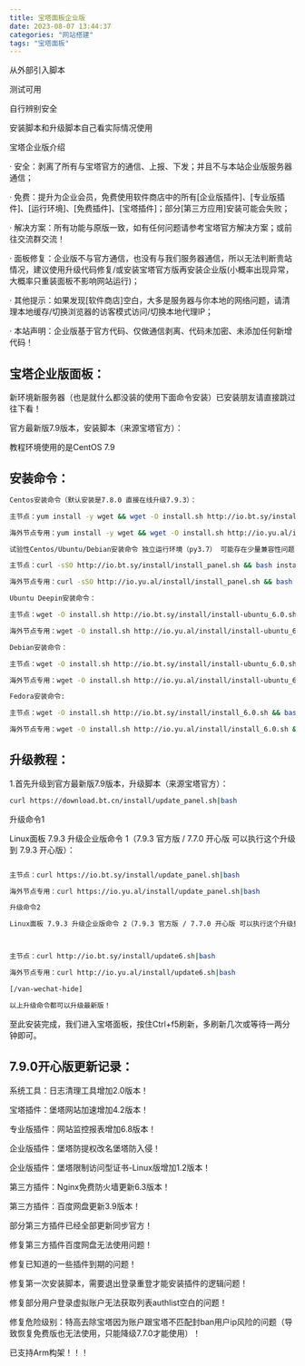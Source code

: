 ```yaml
---
title: 宝塔面板企业版
date: 2023-08-07 13:44:37
categories: "网站搭建"
tags: "宝塔面板"
---
```

从外部引入脚本

测试可用

自行辨别安全

安装脚本和升级脚本自己看实际情况使用

宝塔企业版介绍

· 安全：剥离了所有与宝塔官方的通信、上报、下发；并且不与本站企业版服务器通信；

· 免费：提升为企业会员，免费使用软件商店中的所有[企业版插件]、[专业版插件]、[运行环境]、[免费插件]、[宝塔插件]；部分[第三方应用]安装可能会失败；

· 解决方案：所有功能与原版一致，如有任何问题请参考宝塔官方解决方案；或前往交流群交流！

· 面板修复：企业版不与官方通信，也没有与我们服务器通信，所以无法判断贵站情况，建议使用升级代码修复/或安装宝塔官方版再安装企业版(小概率出现异常，大概率只重装面板不影响网站运行)；

· 其他提示：如果发现[软件商店]空白，大多是服务器与你本地的网络问题，请清理本地缓存/切换浏览器的访客模式访问/切换本地代理IP；

· 本站声明：企业版基于官方代码、仅做通信剥离、代码未加密、未添加任何新增代码！



## 宝塔企业版面板：

新环境新服务器（也是就什么都没装的使用下面命令安装）已安装朋友请直接跳过往下看！

官方最新版7.9版本，安装脚本（来源宝塔官方）：

教程环境使用的是CentOS 7.9

## 安装命令：

```bash
Centos安装命令（默认安装是7.8.0 直接在线升级7.9.3）：

主节点：yum install -y wget && wget -O install.sh http://io.bt.sy/install/install_6.0.sh && sh install.sh 

海外节点专用：yum install -y wget && wget -O install.sh http://io.yu.al/install/install_6.0.sh && sh install.sh 

试验性Centos/Ubuntu/Debian安装命令 独立运行环境（py3.7） 可能存在少量兼容性问题 不断优化中

主节点：curl -sSO http://io.bt.sy/install/install_panel.sh && bash install_panel.sh 

海外节点专用：curl -sSO http://io.yu.al/install/install_panel.sh && bash install_panel.sh 

Ubuntu Deepin安装命令：

主节点：wget -O install.sh http://io.bt.sy/install/install-ubuntu_6.0.sh && sudo bash install.sh 

海外节点专用：wget -O install.sh http://io.yu.al/install/install-ubuntu_6.0.sh && sudo bash install.sh 

Debian安装命令：

主节点：wget -O install.sh http://io.bt.sy/install/install-ubuntu_6.0.sh && bash install.sh 

海外节点专用：wget -O install.sh http://io.yu.al/install/install-ubuntu_6.0.sh && bash install.sh 

Fedora安装命令:

主节点：wget -O install.sh http://io.bt.sy/install/install_6.0.sh && bash install.sh 

海外节点专用：wget -O install.sh http://io.yu.al/install/install_6.0.sh && bash install.sh[/van-wechat-hide]
```

## 升级教程：

1.首先升级到官方最新版7.9版本，升级脚本（来源宝塔官方）：

```bash
curl https://download.bt.cn/install/update_panel.sh|bash
```



升级命令1

Linux面板 7.9.3 升级企业版命令 1（7.9.3 官方版 / 7.7.0 开心版 可以执行这个升级到 7.9.3 开心版）：

```bash

主节点：curl https://io.bt.sy/install/update_panel.sh|bash

海外节点专用：curl https://io.yu.al/install/update_panel.sh|bash

升级命令2

Linux面板 7.9.3 升级企业版命令 2（7.9.3 官方版 / 7.7.0 开心版 可以执行这个升级到 7.9.3 开心版）：



主节点：curl http://io.bt.sy/install/update6.sh|bash

海外节点专用：curl http://io.yu.al/install/update6.sh|bash

[/van-wechat-hide]

以上升级命令都可以升级最新版！
```



至此安装完成，我们进入宝塔面板，按住Ctrl+f5刷新，多刷新几次或等待一两分钟即可。



## 7.9.0开心版更新记录：

系统工具：日志清理工具增加2.0版本！

宝塔插件：堡塔网站加速增加4.2版本！

专业版插件：网站监控报表增加6.8版本！

企业版插件：堡塔防提权改名堡塔防入侵！

企业版插件：堡塔限制访问型证书-Linux版增加1.2版本！

第三方插件：Nginx免费防火墙更新6.3版本！

第三方插件：百度网盘更新3.9版本！

部分第三方插件已经全部更新同步官方！

修复第三方插件百度网盘无法使用问题！

修复已知道的一些插件到期的问题！

修复第一次安装脚本，需要退出登录重登才能安装插件的逻辑问题！

修复部分用户登录虚拟账户无法获取列表authlist空白的问题！

修复危险级别：特高去除宝塔因为账户跟宝塔不匹配封ban用户ip风险的问题（导致恢复免费版也无法使用，只能降级7.7.0才能使用）！

已支持Arm构架！！！